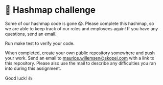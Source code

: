 # 📝 Hashmap challenge

Some of our hashmap code is gone 😱. Please complete this hashmap, so we are able to keep track of our roles and employees again! 
If you have any questions, send an email.

Run make test to verify your code.

When completed, create your own public repository somewhere and push your work. 
Send an email to [maurice.willemsen@skopei.com](maurice.willemsen@skopei.com>) with a link to this repository. Please also use the mail to describe any difficulties you ran into during this assignment.

Good luck! 👍

